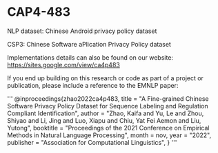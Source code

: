 #  CAP4-483
NLP dataset: Chinese Android privacy policy dataset

CSP3: Chinese Software aPlication Privacy Policy dataset



Implementations details can also be found on our website: 
https://sites.google.com/view/ca4p483

If you end up building on this research or code as part of a project or publication, please include a reference to the EMNLP paper:

'''
@inproceedings{zhao2022ca4p483,
    title = "A Fine-grained Chinese Software Privacy Policy Dataset for Sequence Labeling and Regulation Compliant Identification",
    author = "Zhao, Kaifa  and
      Yu, Le  and
      Zhou, Shiyao and
      Li, Jing and
      Luo, Xiapu and 
      Chiu, Yat Fei Aemon and
      Liu, Yutong",
    booktitle = "Proceedings of the 2021 Conference on Empirical Methods in Natural Language Processing",
    month = nov,
    year = "2022",
    publisher = "Association for Computational Linguistics",
}
'''
